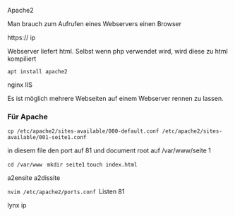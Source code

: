 Apache2

Man brauch zum Aufrufen eines Webservers einen Browser

https:// ip

Webserver liefert html. Selbst wenn php verwendet wird, wird diese zu html kompiliert

`apt install apache2`

nginx
IIS


Es ist möglich mehrere Webseiten auf einem Webserver rennen zu lassen.

### Für Apache

`cp /etc/apache2/sites-available/000-default.conf /etc/apache2/sites-available/001-seite1.conf`

in diesem file den port auf 81 und document root auf /var/www/seite 1

`cd /var/www `
`mkdir seite1`
`touch index.html`

a2ensite
a2dissite

`nvim /etc/apache2/ports.conf
	`Listen 81


lynx ip